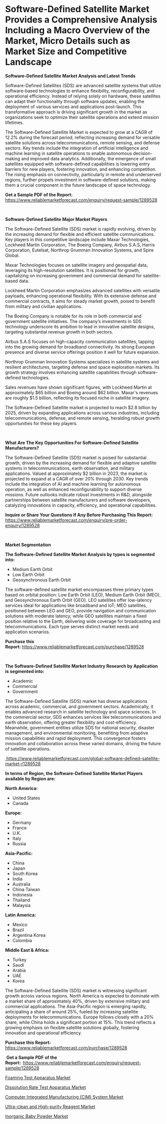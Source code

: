 <p><h1>Software-Defined Satellite Market Provides a Comprehensive Analysis Including a Macro Overview of the Market, Micro Details such as Market Size and Competitive Landscape</h1></p><p><strong>Software-Defined Satellite Market Analysis and Latest Trends</strong></p>
<p><p>Software-Defined Satellites (SDS) are advanced satellite systems that utilize software-based technologies to enhance flexibility, reconfigurability, and operational efficiency. Instead of relying solely on hardware, these satellites can adapt their functionality through software updates, enabling the deployment of various services and applications post-launch. This transformative approach is driving significant growth in the market as organizations seek to optimize their satellite operations and extend mission lifetimes.</p><p>The Software-Defined Satellite Market is expected to grow at a CAGR of 12.2% during the forecast period, reflecting increasing demand for versatile satellite solutions across telecommunications, remote sensing, and defense sectors. Key trends include the integration of artificial intelligence and machine learning in satellite operations to enable autonomous decision-making and improved data analytics. Additionally, the emergence of small satellites equipped with software-defined capabilities is lowering entry barriers for new players, fostering innovation, and enhancing competition. The rising emphasis on connectivity, particularly in remote and underserved regions, further propels investment in software-defined solutions, making them a crucial component in the future landscape of space technology.</p></p>
<p><strong>Get a Sample PDF of the Report:&nbsp;</strong> <a href="https://www.reliablemarketforecast.com/enquiry/request-sample/1289528?utm_campaign=121&utm_medium=2&utm_source=Github&utm_content=ia&utm_term=26102024&utm_id=software-defined-satellite">https://www.reliablemarketforecast.com/enquiry/request-sample/1289528</a></p>
<p>&nbsp;</p>
<p><strong>Software-Defined Satellite Major Market Players</strong></p>
<p><p>The Software-Defined Satellite (SDS) market is rapidly evolving, driven by the increasing demand for flexible and efficient satellite communications. Key players in this competitive landscape include Maxar Technologies, Lockheed Martin Corporation, The Boeing Company, Airbus S.A.S, Harris Corporation, Eutelsat, Northrop Grumman Innovation Systems, and Spire Global.</p><p>Maxar Technologies focuses on satellite imagery and geospatial data, leveraging its high-resolution satellites. It is positioned for growth, capitalizing on increasing government and commercial demand for satellite-based data.</p><p>Lockheed Martin Corporation emphasizes advanced satellites with versatile payloads, enhancing operational flexibility. With its extensive defense and commercial contracts, it aims for steady market growth, poised to benefit from military and civilian applications.</p><p>The Boeing Company is notable for its role in both commercial and government satellite initiatives. The company’s investments in SDS technology underscore its ambition to lead in innovative satellite designs, targeting substantial revenue growth in both sectors.</p><p>Airbus S.A.S focuses on high-capacity communication satellites, tapping into the growing demand for broadband connectivity. Its strong European presence and diverse service offerings position it well for future expansion. </p><p>Northrop Grumman Innovation Systems specializes in satellite systems and resilient architectures, targeting defense and space exploration markets. Its growth strategy involves enhancing satellite capabilities through software-defined technologies.</p><p>Sales revenues have shown significant figures, with Lockheed Martin at approximately $65 billion and Boeing around $62 billion. Maxar's revenues are roughly $1.5 billion, reflecting its focused niche in satellite imagery.</p><p>The Software-Defined Satellite market is projected to reach $2.8 billion by 2025, driven by expanding applications across various industries, including telecommunications, defense, and remote sensing, heralding robust growth opportunities for these key players.</p></p>
<p>&nbsp;</p>
<p><strong>What Are The Key Opportunities For Software-Defined Satellite Manufacturers?</strong></p>
<p><p>The Software-Defined Satellite (SDS) market is poised for substantial growth, driven by the increasing demand for flexible and adaptive satellite systems in telecommunications, earth observation, and military applications. Valued at approximately $2 billion in 2023, the market is projected to expand at a CAGR of over 20% through 2030. Key trends include the integration of AI and machine learning for autonomous operation, as well as enhanced reconfigurability to support diverse missions. Future outlooks indicate robust investments in R&D, alongside partnerships between satellite manufacturers and software developers, catalyzing innovations in capacity, efficiency, and operational capabilities.</p></p>
<p><strong>Inquire or Share Your Questions If Any Before Purchasing This Report:</strong> <a href="https://www.reliablemarketforecast.com/enquiry/pre-order-enquiry/1289528?utm_campaign=121&utm_medium=2&utm_source=Github&utm_content=ia&utm_term=26102024&utm_id=software-defined-satellite">https://www.reliablemarketforecast.com/enquiry/pre-order-enquiry/1289528</a></p>
<p>&nbsp;</p>
<p><strong>Market Segmentation</strong></p>
<p><strong>The Software-Defined Satellite Market Analysis by types is segmented into:</strong></p>
<p><ul><li>Medium Earth Orbit</li><li>Low Earth Orbit</li><li>Geosynchronous Earth Orbit</li></ul></p>
<p><p>The software-defined satellite market encompasses three primary types based on orbital position: Low Earth Orbit (LEO), Medium Earth Orbit (MEO), and Geosynchronous Earth Orbit (GEO). LEO satellites offer low-latency services ideal for applications like broadband and IoT; MEO satellites, positioned between LEO and GEO, provide navigation and communication solutions with moderate latency; while GEO satellites maintain a fixed position relative to the Earth, delivering wide coverage for broadcasting and telecommunications. Each type serves distinct market needs and application scenarios.</p></p>
<p><strong>Purchase this Report:&nbsp;</strong><a href="https://www.reliablemarketforecast.com/purchase/1289528?utm_campaign=121&utm_medium=2&utm_source=Github&utm_content=ia&utm_term=26102024&utm_id=software-defined-satellite">https://www.reliablemarketforecast.com/purchase/1289528</a></p>
<p>&nbsp;</p>
<p><strong>The Software-Defined Satellite Market Industry Research by Application is segmented into:</strong></p>
<p><ul><li>Academic</li><li>Commercial</li><li>Government</li></ul></p>
<p><p>The Software-Defined Satellite (SDS) market has diverse applications across academic, commercial, and government sectors. Academically, it enables advanced research in satellite technology and space sciences. In the commercial sector, SDS enhances services like telecommunications and earth observation, offering greater flexibility and cost-efficiency. Meanwhile, government entities utilize SDS for national security, disaster management, and environmental monitoring, benefiting from adaptive mission capabilities and rapid deployment. This convergence fosters innovation and collaboration across these varied domains, driving the future of satellite operations.</p></p>
<p><a href="https://www.reliablemarketforecast.com/global-software-defined-satellite-market-r1289528?utm_campaign=121&utm_medium=2&utm_source=Github&utm_content=ia&utm_term=26102024&utm_id=software-defined-satellite">&nbsp;https://www.reliablemarketforecast.com/global-software-defined-satellite-market-r1289528</a></p>
<p><strong>In terms of Region, the Software-Defined Satellite Market Players available by Region are:</strong></p>
<p>
    <p> <strong> North America: </strong>
        <ul>
            <li>United States</li>
            <li>Canada</li>
        </ul>
        </p> 
    <p> <strong> Europe: </strong>
        <ul>
            <li>Germany</li>
            <li>France</li>
            <li>U.K.</li>
            <li>Italy</li>
            <li>Russia</li>
        </ul>
        </p> 
    <p> <strong> Asia-Pacific: </strong>
        <ul>
            <li>China</li>
            <li>Japan</li>
            <li>South Korea</li>
            <li>India</li>
            <li>Australia</li>
            <li>China Taiwan</li>
            <li>Indonesia</li>
            <li>Thailand</li>
            <li>Malaysia</li>
        </ul>
        </p> 
    <p> <strong> Latin America: </strong>
        <ul>
            <li>Mexico</li>
            <li>Brazil</li>
            <li>Argentina Korea</li>
            <li>Colombia</li>
        </ul>
        </p> 
    <p> <strong> Middle East & Africa: </strong>
        <ul>
            <li>Turkey</li>
            <li>Saudi</li>
            <li>Arabia</li>
            <li>UAE</li>
            <li>Korea</li>
        </ul>
    </p>
    </p>
<p><p>The Software-Defined Satellite (SDS) market is witnessing significant growth across various regions. North America is expected to dominate with a market share of approximately 40%, driven by extensive military and commercial applications. The Asia-Pacific region is emerging rapidly, anticipating a share of around 25%, fueled by increasing satellite deployments for telecommunications. Europe follows closely with a 20% share, while China holds a significant portion at 15%. This trend reflects a growing emphasis on flexible satellite solutions globally, fostering innovation and operational efficiency.</p></p>
<p><strong>Purchase this Report: </strong><a href="https://www.reliablemarketforecast.com/purchase/1289528?utm_campaign=121&utm_medium=2&utm_source=Github&utm_content=ia&utm_term=26102024&utm_id=software-defined-satellite">https://www.reliablemarketforecast.com/purchase/1289528</a></p>
<p>&nbsp;<strong>Get a Sample PDF of the Report:&nbsp;&nbsp;</strong><a href="https://www.reliablemarketforecast.com/enquiry/request-sample/1289528?utm_campaign=121&utm_medium=2&utm_source=Github&utm_content=ia&utm_term=26102024&utm_id=software-defined-satellite">https://www.reliablemarketforecast.com/enquiry/request-sample/1289528</a></p>
<p><strong></strong></p>
<p><p><a href="https://issuu.com/reportprime-2/docs/foaming-test-apparatus-market-size-_0eb122e13968a3?utm_campaign=121&utm_medium=2&utm_source=Github&utm_content=ia&utm_term=26102024&utm_id=software-defined-satellite">Foaming Test Apparatus Market</a></p><p><a href="https://issuu.com/reportprime-2/docs/dissolution-rate-test-apparatus-mar_886fd478ebc79a?utm_campaign=121&utm_medium=2&utm_source=Github&utm_content=ia&utm_term=26102024&utm_id=software-defined-satellite">Dissolution Rate Test Apparatus Market</a></p><p><a href="https://www.linkedin.com/pulse/computer-integrated-manufacturing-cim-system-market-yteyc?utm_campaign=121&utm_medium=2&utm_source=Github&utm_content=ia&utm_term=26102024&utm_id=software-defined-satellite">Computer Integrated Manufacturing (CIM) System Market</a></p><p><a href="https://www.linkedin.com/pulse/ultra-clean-high-purity-reagent-market-revolution-size-share-emerging-jwwwe?utm_campaign=121&utm_medium=2&utm_source=Github&utm_content=ia&utm_term=26102024&utm_id=software-defined-satellite">Ultra-clean and High-purity Reagent Market</a></p><p><a href="https://github.com/melodyvssta/Market-Research-Report-List-1/blob/main/inorganic-baby-powder-market.md?utm_campaign=121&utm_medium=2&utm_source=Github&utm_content=ia&utm_term=26102024&utm_id=software-defined-satellite">Inorganic Baby Powder Market</a></p></p>